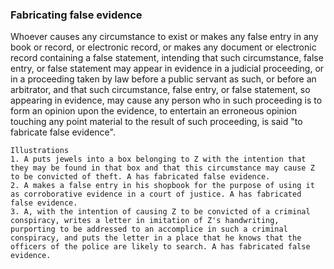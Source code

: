 ### Fabricating false evidence

Whoever causes any circumstance to exist or makes any false entry in any book or record, or electronic record, or makes any document or electronic record containing a false statement, intending that such circumstance, false entry, or false statement may appear in evidence in a judicial proceeding, or in a proceeding taken by law before a public servant as such, or before an arbitrator, and that such circumstance, false entry, or false statement, so appearing in evidence, may cause any person who in such proceeding is to form an opinion upon the evidence, to entertain an erroneous opinion touching any point material to the result of such proceeding, is said "to fabricate false evidence".

    Illustrations
    1. A puts jewels into a box belonging to Z with the intention that they may be found in that box and that this circumstance may cause Z to be convicted of theft. A has fabricated false evidence.
    2. A makes a false entry in his shopbook for the purpose of using it as corroborative evidence in a court of justice. A has fabricated false evidence.
    3. A, with the intention of causing Z to be convicted of a criminal conspiracy, writes a letter in imitation of Z's handwriting, purporting to be addressed to an accomplice in such a criminal conspiracy, and puts the letter in a place that he knows that the officers of the police are likely to search. A has fabricated false evidence.
